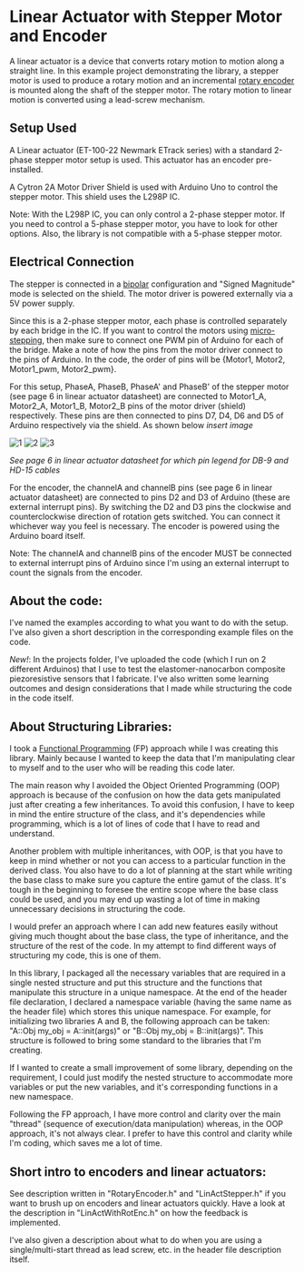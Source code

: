 # Linear Actuator with Stepper Motor and Encoder

A linear actuator is a device that converts rotary motion to motion along a straight line. In this example project demonstrating the library, a stepper motor is used to produce a rotary motion and an incremental [rotary encoder](https://howtomechatronics.com/tutorials/arduino/rotary-encoder-works-use-arduino/) is mounted along the shaft of the stepper motor. The rotary motion to linear motion is converted using a lead-screw mechanism.

## Setup Used

A Linear actuator (ET-100-22 Newmark ETrack series)  with a standard 2-phase stepper motor setup is used. This actuator has an encoder pre-installed.

A Cytron 2A Motor Driver Shield is used with Arduino Uno to control the stepper motor. This shield uses the L298P IC.

Note: With the L298P IC, you can only control a 2-phase stepper motor. If you need to control a 5-phase stepper motor, you have to look for other options. Also, the library is not compatible with a 5-phase stepper motor.

## Electrical Connection

The stepper is connected in a [bipolar](https://www.petervis.com/dictionary-of-digital-terms/unipolar-vs-bipolar-stepper/unipolar-vs-bipolar-stepper.html) configuration and "Signed Magnitude" mode is selected on the shield. The motor driver is powered externally via a 5V power supply.

Since this is a 2-phase stepper motor, each phase is controlled separately by each bridge in the IC. If you want to control the motors using [micro-stepping](https://www.rs-online.com/designspark/stepper-motors-and-drives-what-is-full-step-half-step-and-microstepping), then make sure to connect one PWM pin of Arduino for each of the bridge. Make a note of how the pins from the motor driver connect to the pins of Arduino. In the code, the order of pins will be {Motor1, Motor2, Motor1_pwm, Motor2_pwm}.

For this setup, PhaseA, PhaseB, PhaseA' and PhaseB' of the stepper motor (see page 6 in linear actuator datasheet) are connected to Motor1_A, Motor2_A, Motor1_B, Motor2_B pins of the motor driver (shield) respectively. These pins are then connected to pins D7, D4, D6 and D5 of Arduino respectively via the shield. As shown below *insert image*

![1](https://drive.google.com/uc?export=view&id=1-JS5EMniZpB2Bh1aENQqIyiJNSOLmbOs)
![2](https://drive.google.com/uc?export=view&id=1-KmMvKml32Ct5qEtYEO2Epu3FkqS5cpq)
![3](https://drive.google.com/uc?export=view&id=1-SHnmil2_GmCKVE5sH950cd2E6Eb63uF)

*See page 6 in linear actuator datasheet for which pin legend for DB-9 and HD-15 cables* 

For the encoder, the channelA and channelB pins (see page 6 in linear actuator datasheet) are connected to pins D2 and D3 of Arduino (these are external interrupt pins). By switching the D2 and D3 pins the clockwise and counterclockwise direction of rotation gets switched. You can connect it whichever way you feel is necessary. The encoder is powered using the Arduino board itself.

Note: The channelA and channelB pins of the encoder MUST be connected to external interrupt pins of Arduino since I'm using an external interrupt to count the signals from the encoder.


## About the code:

I've named the examples according to what you want to do with the setup. I've also given a short description in the corresponding example files on the code.

*New!*: In the projects folder, I've uploaded the code (which I run on 2 different Arduinos) that I use to test the elastomer-nanocarbon composite piezoresistive sensors that I fabricate. I've also written some learning outcomes and design considerations that I made while structuring the code in the code itself.


## About Structuring Libraries:

I took a [Functional Programming](http://blog.jenkster.com/2015/12/what-is-functional-programming.html) (FP) approach while I was creating this library. Mainly because I wanted to keep the data that I'm manipulating clear to myself and to the user who will be reading this code later. 

The main reason why I avoided the Object Oriented Programming (OOP) approach is because of the confusion on how the data gets manipulated just after creating a few inheritances. To avoid this confusion, I have to keep in mind the entire structure of the class, and it's dependencies while programming, which is a lot of lines of code that I have to read and understand. 

Another problem with multiple inheritances, with OOP, is that you have to keep in mind whether or not you can access to a particular function in the derived class. You also have to do a lot of planning at the start while writing the base class to make sure you capture the entire gamut of the class. It's tough in the beginning to foresee the entire scope where the base class could be used, and you may end up wasting a lot of time in making unnecessary decisions in structuring the code.

I would prefer an approach where I can add new features easily without giving much thought about the base class, the type of inheritance, and the structure of the rest of the code. In my attempt to find different ways of structuring my code, this is one of them. 

In this library, I packaged all the necessary variables that are required in a single nested structure and put this structure and the functions that manipulate this structure in a unique namespace. At the end of the header file declaration, I declared a namespace variable (having the same name as the header file) which stores this unique namespace. For example, for initializing two libraries A and B, the following approach can be taken:
"A::Obj my_obj = A::init(args)" or "B::Obj my_obj = B::init(args)". This structure is followed to bring some standard to the libraries that I'm creating. 

If I wanted to create a small improvement of some library, depending on the requirement, I could just modify the nested structure to accommodate more variables or put the new variables, and it's corresponding functions in a new namespace. 

Following the FP approach, I have more control and clarity over the main "thread" (sequence of execution/data manipulation) whereas, in the OOP approach, it's not always clear. I prefer to have this control and clarity while I'm coding, which saves me a lot of time. 



## Short intro to encoders and linear actuators:

See description written in "RotaryEncoder.h" and "LinActStepper.h" if you want to brush up on encoders and linear actuators quickly. Have a look at the description in "LinActWithRotEnc.h" on how the feedback is implemented. 

I've also given a description about what to do when you are using a single/multi-start thread as lead screw, etc. in the header file description itself. 






